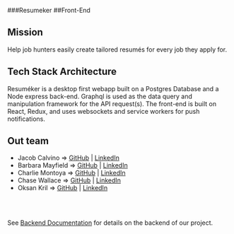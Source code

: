 ###Resumeker
##Front-End

## Mission

Help job hunters easily create tailored resumés for every job they apply for.

## Tech Stack Architecture

Resuméker is a desktop first webapp built on a Postgres Database and a Node express back-end.    Graphql is used as the data query and manipulation framework for the API request(s).  The front-end is built on React, Redux, and uses websockets and service workers for push notifications.



## Out team

- Jacob Calvino => [GitHub](https://github.com/jacobcalv) | [LinkedIn](https://www.linkedin.com/in/jacob-calvino-2154b9197/)
- Barbara Mayfield => [GitHub](https://github.com/barbara-mayfield) | [LinkedIn](https://www.linkedin.com/in/barbara-mayfield-205652ab/)
- Charlie Montoya => [GitHub](https://github.com/cleph01) | [LinkedIn](https://www.linkedin.com/in/barbara-mayfield-205652ab/)                                    
- Chase Wallace => [GitHub](https://github.com/wallacecs007) | [LinkedIn]()                                                                        
- Oksan Kril => [GitHub](https://github.com/OksanaK24) | [LinkedIn](https://www.linkedin.com/in/oksana-kril/)



<br>
<br>

See [Backend Documentation](https://github.com/OksanaK24/resumeker-be) for details on the backend of our project.
